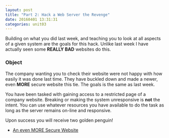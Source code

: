```yaml
---
layout: post
title: "Part 2: Hack a Web Server the Revenge"
date: 20160401 13:31:31
categories: unit03
---
```


Building on what you did last week, and teaching you to look at all aspects of
a given system are the goals for this hack.  Unlike last week I have actually
seen some __REALLY BAD__ websites do this.

### Object

The company wanting you to check their website were not happy with how easily
it was done last time.  They have buckled down and made a newer, even
__MORE__ secure website this tie.  The goals is the same as last week.

You have been tasked with gaining access to a restricted page of a company
website.  Breaking or making the system unresponsive is **not** the intent.
You can use whatever resources you have available to do the task as long as
the server remains on-line and responsive.

Upon success you will receive two golden penguin!

* [An even MORE Secure Website]({{site.baseurl}}/docs/example_2two/)
